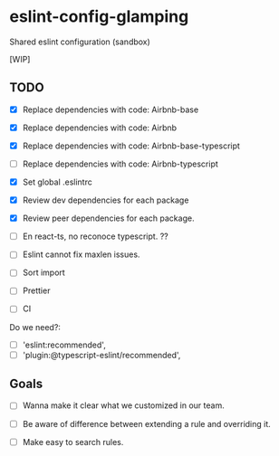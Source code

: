 # eslint-config-glamping
Shared eslint configuration (sandbox)

[WIP]

## TODO
- [x] Replace dependencies with code: Airbnb-base
- [x] Replace dependencies with code: Airbnb
- [x] Replace dependencies with code: Airbnb-base-typescript
- [ ] Replace dependencies with code: Airbnb-typescript

- [x] Set global .eslintrc
- [x] Review dev dependencies for each package
- [x] Review peer dependencies for each package.


- [ ] En react-ts, no reconoce typescript. ??
- [ ] Eslint cannot fix maxlen issues. 

- [ ] Sort import
- [ ] Prettier
- [ ] CI

Do we need?: 
- [ ] 'eslint:recommended',
- [ ] 'plugin:@typescript-eslint/recommended',

## Goals
- [ ] Wanna make it clear what we customized in our team. 
- [ ] Be aware of difference between extending a rule and overriding it.
- [ ] Make easy to search rules.

